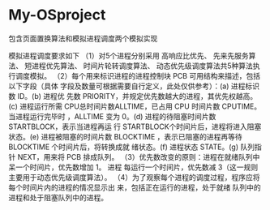 # My-OSproject
包含页面置换算法和模拟进程调度两个模拟实现

模拟进程调度要求如下
（1）对5个进程分别采用
高响应比优先、
先来先服务算法、
短进程优先算法、
时间片轮转调度算法、
动态优先级调度算法共5种算法执行调度模拟。
（2）每个用来标识进程的进程控制块 PCB 可用结构来描述，包括以下字段（具体
字段及数量可根据需要自行定义，此处仅供参考）：(a) 进程标识数 ID。(b) 进程优
先数 PRIORITY，并规定优先数越大的进程，其优先权越高。(c) 进程运行所需
CPU总时间片数ALLTIME，已占用 CPU 时间片数 CPUTIME。当进程运行完毕时
，ALLTIME 变为 0。(d) 进程的待阻塞时间片数 STARTBLOCK，表示当进程再运
行 STARTBLOCK个时间片后，进程将进入阻塞状态。(e) 进程被阻塞的时间片数
BLOCKTIME ，表示已阻塞的进程再等待 BLOCKTIME 个时间片后，将转换成就
绪状态。(f) 进程状态 STATE。(g) 队列指针 NEXT，用来将 PCB 排成队列。
（3）优先数改变的原则：进程在就绪队列中呆一个时间片，优先数增加 1。 进程
每运行一个时间片，优先数减 3（这一规则主要用于动态优先级调度算法）。
（4）为了观察每个进程的调度过程，程序应将每个时间片内的进程的情况显示出
来，包括正在运行的进程，处于就绪 队列中的进程和处于阻塞队列中的进程。
